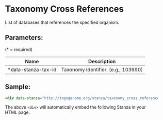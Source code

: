 Taxonomy Cross References
=========================

List of databases that references the specified organism.

## Parameters:

(* = required)

| Name                 | Description                          |
|----------------------|--------------------------------------|
| *data-stanza-tax-id  | Taxonomy identifier. (e.g., 103690)  |

## Sample:

```html
<div data-stanza="http://togogenome.org/stanza/taxonomy_cross_references" data-stanza-tax-id="103690"></div>
```

The above `<div>` will automatically embed the following Stanza in your HTML page.

<div data-stanza="/stanza/taxonomy_cross_references" data-stanza-tax-id="103690"></div>
